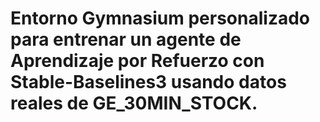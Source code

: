 # Entorno Gymnasium personalizado para entrenar un agente de Aprendizaje por Refuerzo con Stable-Baselines3 usando datos reales de GE_30MIN_STOCK.
